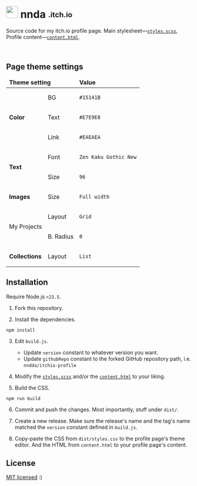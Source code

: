 <h1> <img height="32" width="32" src="https://cdn.simpleicons.org/itchdotio/fff"/> nnda&nbsp;<sub><sup>.itch.io</sup></sub> </h1>

<div>

Source code for my itch.io profile page.
Main stylesheet—[`styles.scss`](styles.scss),
Profile content—[`content.html`](content.html).

</div>

<div align="center">
  <img src="https://github.com/user-attachments/assets/0f8eff10-4bb0-4f08-ab46-b753652355db" alt="">
</div>

<br>

## Page theme settings

<table>
<thead>
<tr>
<td colspan="2">
  <b> Theme setting </b>
</td>
<td>
  <b> Value </b>
</td>
</tr>
</thead>

<tbody>

<tr>
<td rowspan="3"><b> Color </b></td>
<td> BG </td>
<td>

  `#15141B`

</td>
</tr>

<tr>
<td> Text </td>
<td>

  `#E7E9E8`

</td>
</tr>

<tr>
<td> Link </td>
<td>

  `#EAEAEA`

</td>
</tr>


<tr>
<td rowspan="2"><b> Text </b></td>
<td> Font </td>
<td>

  `Zen Kaku Gothic New`

</td>
</tr>

<tr>
<td> Size </td>
<td>

  `96`

</td>
</tr>


<tr>
<td rowspan="1"><b> Images </b></td>
<td> Size </td>
<td>

  `Full width`

</td>
</tr>


<tr>
<td rowspan="2"> My Projects </td>
<td> Layout </td>
<td>

  `Grid`

</td>
</tr>

<tr>
<td> B. Radius </td>
<td>

  `0`

</td>
</tr>


<tr>
<td rowspan="1"><b> Collections </b></td>
<td> Layout </td>
<td>

  `List`

</td>
</tr>
</tbody>
</table>

## Installation

Require Node.js `>23.5`.

1. Fork this repository.

2. Install the dependencies.
  ```
  npm install
  ```

3. Edit `build.js`.
    - Update `version` constant to whatever version you want.
    - Update `githubRepo` constant to the forked GitHub repository path, i.e. `nndda/itchio-profile`

4. Modify the [`styles.scss`](styles.scss) and/or the [`content.html`](content.html) to your liking.

5. Build the CSS.
  ```
  npm run build
  ```

6. Commit and push the changes. Most importantly, stuff under `dist/`.

7. Create a new release. Make sure the release's name and the tag's name matched the `version` constant defined in `build.js`.

8. Copy-paste the CSS from `dist/styles.css` to the profile page's theme editor. And the HTML from `content.html` to your profile page's content.

## License

[MIT licensed](LICENSE) :)
